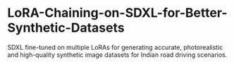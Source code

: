 # LoRA-Chaining-on-SDXL-for-Better-Synthetic-Datasets
SDXL fine-tuned on multiple LoRAs for generating accurate, photorealistic and high-quality synthetic image datasets for Indian road driving scenarios.

